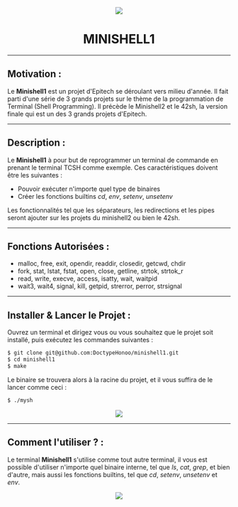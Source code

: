 <p align="center">
  <img src="https://user-images.githubusercontent.com/91092610/174792211-2db9aca5-15a5-413c-8fbc-16809e58c09c.png" />
</p>
<h1 align="center">
   MINISHELL1
</h1>

---

## Motivation : 

Le **Minishell1** est un projet d'Epitech se déroulant vers milieu d'année. Il fait parti d'une série de 3 grands projets sur le thème de la programmation de Terminal (Shell Programming). Il précède le Minishell2 et le 42sh, la version finale qui est un des 3 grands projets d'Epitech.

---

## Description :

Le **Minishell1** à pour but de reprogrammer un terminal de commande en prenant le terminal TCSH comme exemple.
Ces caractéristiques doivent être les suivantes : 
- Pouvoir exécuter n'importe quel type de binaires
- Créer les fonctions builtins *cd*, *env*, *setenv*, *unsetenv*

Les fonctionnalités tel que les séparateurs, les redirections et les pipes seront ajouter sur les projets du minishell2 ou bien le 42sh.

---

## Fonctions Autorisées : 

- malloc, free, exit, opendir, readdir, closedir, getcwd, chdir
- fork, stat, lstat, fstat, open, close, getline, strtok, strtok_r
- read, write, execve, access, isatty, wait, waitpid
- wait3, wait4, signal, kill, getpid, strerror, perror, strsignal

---

## Installer & Lancer le Projet :

Ouvrez un terminal et dirigez vous ou vous souhaitez que le projet soit installé, puis exécutez les commandes suivantes : 
```bash
$ git clone git@github.com:DoctypeHonoo/minishell1.git
$ cd minishell1
$ make
```
Le binaire se trouvera alors à la racine du projet, et il vous suffira de le lancer comme ceci : 
```bash
$ ./mysh
```
<p align="center">
  <img src="https://user-images.githubusercontent.com/91092610/174791267-34abac86-b25c-4e09-afc4-bfa16f31bd0f.png">
</p>

---

## Comment l'utiliser ? : 

Le terminal **Minishell1** s'utilise comme tout autre terminal, il vous est possible d'utiliser n'importe quel binaire interne, tel que *ls*, *cat*, *grep*, et bien d'autre, mais aussi les fonctions builtins, tel que *cd*, *setenv*, *unsetenv* et *env*. 
<p align="center">
  <img src="https://user-images.githubusercontent.com/91092610/174793117-2ed8992d-33a9-4037-b861-6d4e1bcdec43.png">
</p>
